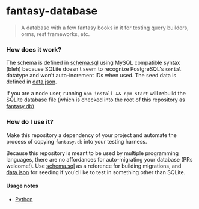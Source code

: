 # fantasy-database
> A database with a few fantasy books in it for testing query builders, orms, rest frameworks, etc.

### How does it work?
The schema is defined in [schema.sql](https://github.com/endpoints/fantasy-database/blob/master/schema.sql) using MySQL compatible syntax (bleh) because SQLite doesn't seem to recognize PostgreSQL's `serial` datatype and won't auto-increment IDs when used. The seed data is defined in [data.json](https://github.com/endpoints/fantasy-database/blob/master/data.json).

If you are a node user, running `npm install && npm start` will rebuild the SQLite database file (which is checked into the root of this repository as [fantasy.db](https://github.com/endpoints/fantasy-database/blob/master/data.json)).

### How do I use it?
Make this repository a dependency of your project and automate the process of copying `fantasy.db` into your testing harness.

Because this repository is meant to be used by multiple programming languages, there are no affordances for auto-migrating your database (PRs welcome!). Use [schema.sql](https://github.com/endpoints/fantasy-database/blob/master/schema.sql) as a reference for building migrations, and [data.json](https://github.com/endpoints/fantasy-database/blob/master/data.json) for seeding if you'd like to test in something other than SQLite.

#### Usage notes
- [Python](python)
